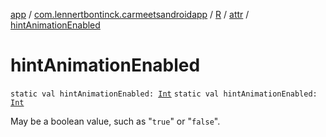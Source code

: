 [app](../../../index.md) / [com.lennertbontinck.carmeetsandroidapp](../../index.md) / [R](../index.md) / [attr](index.md) / [hintAnimationEnabled](./hint-animation-enabled.md)

# hintAnimationEnabled

`static val hintAnimationEnabled: `[`Int`](https://kotlinlang.org/api/latest/jvm/stdlib/kotlin/-int/index.html)
`static val hintAnimationEnabled: `[`Int`](https://kotlinlang.org/api/latest/jvm/stdlib/kotlin/-int/index.html)

May be a boolean value, such as "`true`" or "`false`".

